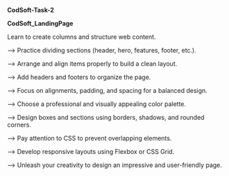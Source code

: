 **CodSoft-Task-2**

**CodSoft_LandingPage**

Learn to create columns and structure web content.

--> Practice dividing sections (header, hero, features, footer, etc.).

--> Arrange and align items properly to build a clean layout.

--> Add headers and footers to organize the page.

--> Focus on alignments, padding, and spacing for a balanced design.

--> Choose a professional and visually appealing color palette.

--> Design boxes and sections using borders, shadows, and rounded corners.

--> Pay attention to CSS to prevent overlapping elements.

--> Develop responsive layouts using Flexbox or CSS Grid.

--> Unleash your creativity to design an impressive and user-friendly page.
